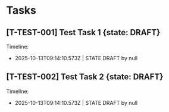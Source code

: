 # Tasks

## [T-TEST-001] Test Task 1 {state: DRAFT}

Timeline:
- 2025-10-13T09:14:10.573Z | STATE DRAFT by null

## [T-TEST-002] Test Task 2 {state: DRAFT}

Timeline:
- 2025-10-13T09:14:10.573Z | STATE DRAFT by null

